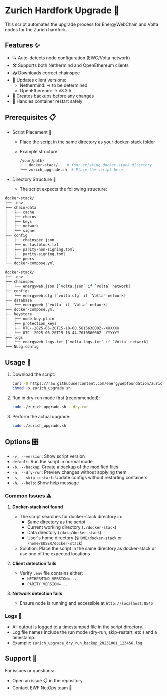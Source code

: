 # Zurich Hardfork Upgrade 🚀

This script automates the upgrade process for EnergyWebChain and Volta nodes for the Zurich hardfork.

## Features ✨

- 🔍 Auto-detects node configuration (EWC/Volta network)
- 🛠️ Supports both Nethermind and OpenEthereum clients
- 📥 Downloads correct chainspec
- 🔄 Updates client versions:
  - Nethermind: → to be determined
  - OpenEthereum: → v3.3.5
- 💾 Creates backups before any changes
- 🚀 Handles container restart safely

## Prerequisites 📋

- Script Placement 📍
  - Place the script in the same directory as your docker-stack folder
  - Example structure:

    ```bash
    /your/path/
    ├── docker-stack/    # Your existing docker-stack directory
    └── zurich_upgrade.sh  # Place the script here
    ```

- Directory Structure 📁
  - The script expects the following structure:

```bash
docker-stack/
├── .env
├── chain-data
│   ├── cache
│   ├── chains
│   ├── keys
│   ├── network
│   └── signer
├── config
│   ├── chainspec.json
│   ├── nc-lastblock.txt
│   ├── parity-non-signing.toml
│   ├── parity-signing.toml
│   └── peers
└── docker-compose.yml

docker-stack/
├── .env
├── chainspec
│   └── energyweb.json [`volta.json` if `Volta` network]
├── configs
│   └── energyweb.cfg [`volta.cfg` if `Volta` network]
├── database
│   └── energyweb [`volta` if `Volta` network]
├── docker-compose.yml
├── keystore
│   ├── node.key.plain
│   ├── protection_keys
│   ├── UTC--2025-06-20T15-18-00.581563000Z--XXXXXX
│   └── UTC--2025-06-20T15-18-44.701058000Z--YYYYYY
├── logs
│   └── energyweb.logs.txt [`volta.logs.txt` if `Volta` network]
└── NLog.config
```

## Usage 🔧

1. Download the script:

   ```bash
   curl -O https://raw.githubusercontent.com/energywebfoundation/zurich_upgrade.sh
   chmod +x zurich_upgrade.sh
   ```

2. Run in dry-run mode first (recommended):

   ```bash
   sudo ./zurich_upgrade.sh --dry-run
   ```

3. Perform the actual upgrade:

   ```bash
   sudo ./zurich_upgrade.sh
   ```

## Options 🎛️

- `-v, --version`: Show script version
- `default`: Run the script in normal mode
- `-b, --backup`: Create a backup of the modified files
- `-n, --dry-run`: Preview changes without applying them
- `-s, --skip-restart`: Update configs without restarting containers
- `-h, --help`: Show help message

### Common Issues ⚠️

1. **Docker-stack not found**
   - The script searches for docker-stack directory in:
     - Same directory as the script
     - Current working directory (`./docker-stack`)
     - Data directory (`/data/docker-stack`)
     - User's home directory (`$HOME/docker-stack` or `/home/$USER/docker-stack`)
   - Solution: Place the script in the same directory as docker-stack or use one of the expected locations

2. **Client detection fails**
   - Verify `.env` file contains either:
     - `NETHERMIND_VERSION=...`
     - `PARITY_VERSION=...`

3. **Network detection fails**
   - Ensure node is running and accessible at `http://localhost:8545`

### Logs 📜

- All output is logged to a timestamped file in the script directory.
- Log file names include the run mode (dry-run, skip-restart, etc.) and a timestamp.
- Example: `zurich_upgrade_dry_run_backup_20231001_123456.log`

## Support 💬

For issues or questions:

- Open an issue 📋 in the repository
- Contact EWF NetOps team [📧](<netops@energyweb.org>)

